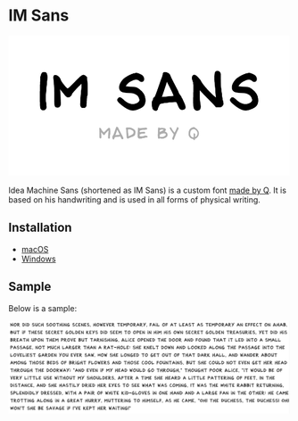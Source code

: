 # IM Sans

![IM Sans cover](./images/im-sans-cover.png)

Idea Machine Sans (shortened as IM Sans) is a custom font [made by Q](https://itsjonq.com/). It is based on his handwriting and is used in all forms of physical writing.

## Installation

- [macOS](https://support.apple.com/en-ca/guide/font-book/fntbk1000/mac)
- [Windows](https://support.microsoft.com/en-us/office/add-a-font-b7c5f17c-4426-4b53-967f-455339c564c1)

## Sample

Below is a sample:

![IM Sans sample](./images/im-sans-sample.png)

